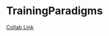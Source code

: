 # TrainingParadigms
[Collab Link](https://colab.research.google.com/drive/1enBSP1OgK7ujzIqUXSWuSX7p8Lfmg9Wk#scrollTo=wpzAW0zzLPhl)
